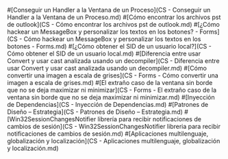 #[Conseguir un Handler a la Ventana de un Proceso](CS - Conseguir un Handler a la Ventana de un Proceso.md)
#[Cómo encontrar los archivos pst de outlook](CS - Cómo encontrar los archivos pst de outlook.md)
#[¿Cómo hackear un MessageBox y personalizar los textos en los botones? - Forms](CS - Cómo hackear un MessageBox y personalizar los textos en los botones - Forms.md)
#[¿Cómo obtener el SID de un usuario local?](CS - Cómo obtener el SID de un usuario local.md)
#[Diferencia entre usar Convert y usar cast analizada usando un decompiler](CS - Diferencia entre usar Convert y usar cast analizada usando un decompiler.md)
#[Cómo convertir una imagen a escala de grises](CS - Forms - Cómo convertir una imagen a escala de grises.md)
#[El extraño caso de la ventana sin borde que no se deja maximizar ni minimizar](CS - Forms - El extraño caso de la ventana sin borde que no se deja maximizar ni minimizar.md)
#[Inyección de Dependencias](CS - Inyección de Dependencias.md)
#[Patrones de Diseño – Estrategia](CS - Patrones de Diseño – Estrategia.md)
#[Win32SessionChangesNotifier librería para recibir notificaciones de cambios de sesión](CS - Win32SessionChangesNotifier libreria para recibir notificaciones de cambios de sesión.md)
#[Aplicaciones multilenguaje, globalización y localización](CS - Aplicaciones multilenguaje, globalización y localización.md)
